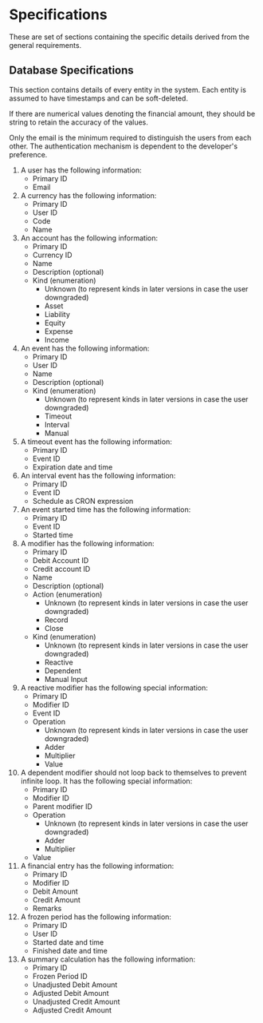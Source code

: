 # Specifications
These are set of sections containing the specific details derived from the general requirements.

## Database Specifications
This section contains details of every entity in the system. Each entity is assumed to have
timestamps and can be soft-deleted.

If there are numerical values denoting the financial amount, they should be string to retain the
accuracy of the values.

Only the email is the minimum required to distinguish the users from each other. The authentication
mechanism is dependent to the developer's preference.

1. A user has the following information:
   - Primary ID
   - Email
2. A currency has the following information:
   - Primary ID
   - User ID
   - Code
   - Name
3. An account has the following information:
   - Primary ID
   - Currency ID
   - Name
   - Description (optional)
   - Kind (enumeration)
     - Unknown (to represent kinds in later versions in case the user downgraded)
     - Asset
     - Liability
     - Equity
     - Expense
     - Income
4. An event has the following information:
   - Primary ID
   - User ID
   - Name
   - Description (optional)
   - Kind (enumeration)
     - Unknown (to represent kinds in later versions in case the user downgraded)
     - Timeout
     - Interval
     - Manual
5. A timeout event has the following information:
   - Primary ID
   - Event ID
   - Expiration date and time
6. An interval event has the following information:
   - Primary ID
   - Event ID
   - Schedule as CRON expression
7. An event started time has the following information:
   - Primary ID
   - Event ID
   - Started time
8. A modifier has the following information:
   - Primary ID
   - Debit Account ID
   - Credit account ID
   - Name
   - Description (optional)
   - Action (enumeration)
     - Unknown (to represent kinds in later versions in case the user downgraded)
     - Record
     - Close
   - Kind (enumeration)
     - Unknown (to represent kinds in later versions in case the user downgraded)
     - Reactive
     - Dependent
     - Manual Input
9. A reactive modifier has the following special information:
   - Primary ID
   - Modifier ID
   - Event ID
   - Operation
     - Unknown (to represent kinds in later versions in case the user downgraded)
     - Adder
     - Multiplier
     - Value
10. A dependent modifier should not loop back to themselves to prevent infinite loop. It has the
    following special information:
    - Primary ID
    - Modifier ID
    - Parent modifier ID
    - Operation
      - Unknown (to represent kinds in later versions in case the user downgraded)
      - Adder
      - Multiplier
    - Value
11. A financial entry has the following information:
    - Primary ID
    - Modifier ID
    - Debit Amount
    - Credit Amount
    - Remarks
12. A frozen period has the following information:
    - Primary ID
    - User ID
    - Started date and time
    - Finished date and time
13. A summary calculation has the following information:
    - Primary ID
    - Frozen Period ID
    - Unadjusted Debit Amount
    - Adjusted Debit Amount
    - Unadjusted Credit Amount
    - Adjusted Credit Amount
